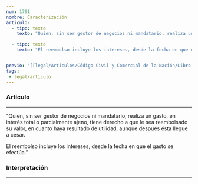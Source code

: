 ```yaml
---
num: 1791
nombre: Caracterización
articulo: 
  - tipo: texto
    texto: "Quien, sin ser gestor de negocios ni mandatario, realiza un gasto, en interés total o parcialmente ajeno, tiene derecho a que le sea reembolsado su valor, en cuanto haya resultado de utilidad, aunque después ésta llegue a cesar."

  - tipo: texto
    texto: "El reembolso incluye los intereses, desde la fecha en que el gasto se efectúa."


previo: "[[legal/Articulos/Código Civil y Comercial de la Nación/Libro Tercero/Título 5/Capítulo 3/Capítulo 3, Empleo útil.md|Capítulo 3, Empleo útil]]"
tags: 
 - legal/articulo
---
```

### Artículo
---
"Quien, sin ser gestor de negocios ni mandatario, realiza un gasto, en interés total o parcialmente ajeno, tiene derecho a que le sea reembolsado su valor, en cuanto haya resultado de utilidad, aunque después ésta llegue a cesar.

El reembolso incluye los intereses, desde la fecha en que el gasto se efectúa."

### Interpretación
---
